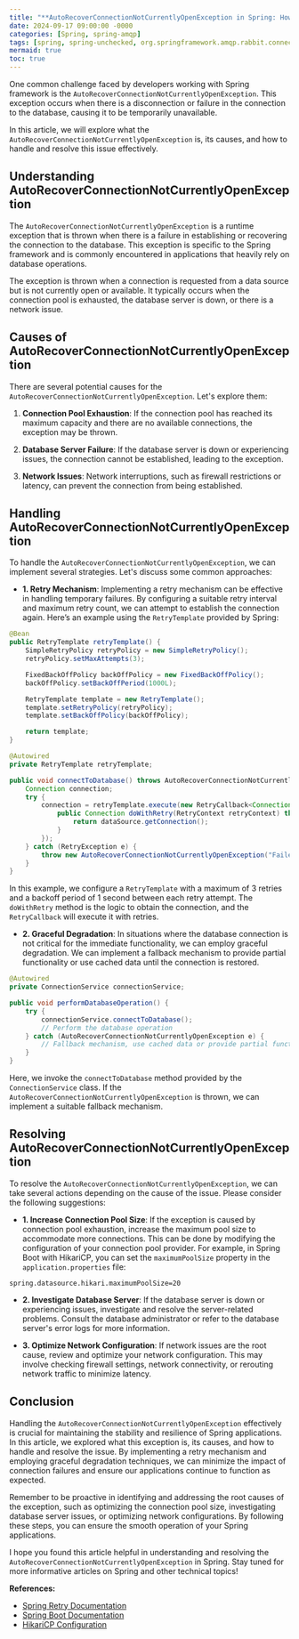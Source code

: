 ```yaml
---
title: "**AutoRecoverConnectionNotCurrentlyOpenException in Spring: How to Handle and Resolve the Issue**"
date: 2024-09-17 09:00:00 -0000
categories: [Spring, spring-amqp]
tags: [spring, spring-unchecked, org.springframework.amqp.rabbit.connection]
mermaid: true
toc: true
---
```



One common challenge faced by developers working with Spring framework is the `AutoRecoverConnectionNotCurrentlyOpenException`. This exception occurs when there is a disconnection or failure in the connection to the database, causing it to be temporarily unavailable.

In this article, we will explore what the `AutoRecoverConnectionNotCurrentlyOpenException` is, its causes, and how to handle and resolve this issue effectively.

## **Understanding AutoRecoverConnectionNotCurrentlyOpenException**

The `AutoRecoverConnectionNotCurrentlyOpenException` is a runtime exception that is thrown when there is a failure in establishing or recovering the connection to the database. This exception is specific to the Spring framework and is commonly encountered in applications that heavily rely on database operations.

The exception is thrown when a connection is requested from a data source but is not currently open or available. It typically occurs when the connection pool is exhausted, the database server is down, or there is a network issue.

## **Causes of AutoRecoverConnectionNotCurrentlyOpenException**

There are several potential causes for the `AutoRecoverConnectionNotCurrentlyOpenException`. Let's explore them:

1. **Connection Pool Exhaustion**: If the connection pool has reached its maximum capacity and there are no available connections, the exception may be thrown.

2. **Database Server Failure**: If the database server is down or experiencing issues, the connection cannot be established, leading to the exception.

3. **Network Issues**: Network interruptions, such as firewall restrictions or latency, can prevent the connection from being established.

## **Handling AutoRecoverConnectionNotCurrentlyOpenException**

To handle the `AutoRecoverConnectionNotCurrentlyOpenException`, we can implement several strategies. Let's discuss some common approaches:

- **1. Retry Mechanism**: Implementing a retry mechanism can be effective in handling temporary failures. By configuring a suitable retry interval and maximum retry count, we can attempt to establish the connection again. Here’s an example using the `RetryTemplate` provided by Spring:

```java
@Bean
public RetryTemplate retryTemplate() {
    SimpleRetryPolicy retryPolicy = new SimpleRetryPolicy();
    retryPolicy.setMaxAttempts(3);

    FixedBackOffPolicy backOffPolicy = new FixedBackOffPolicy();
    backOffPolicy.setBackOffPeriod(1000L);

    RetryTemplate template = new RetryTemplate();
    template.setRetryPolicy(retryPolicy);
    template.setBackOffPolicy(backOffPolicy);

    return template;
}

@Autowired
private RetryTemplate retryTemplate;

public void connectToDatabase() throws AutoRecoverConnectionNotCurrentlyOpenException {
    Connection connection;
    try {
        connection = retryTemplate.execute(new RetryCallback<Connection, AutoRecoverConnectionNotCurrentlyOpenException>() {
            public Connection doWithRetry(RetryContext retryContext) throws AutoRecoverConnectionNotCurrentlyOpenException {
                return dataSource.getConnection();
            }
        });
    } catch (RetryException e) {
        throw new AutoRecoverConnectionNotCurrentlyOpenException("Failed to connect to the database", e);
    }
}
```

In this example, we configure a `RetryTemplate` with a maximum of 3 retries and a backoff period of 1 second between each retry attempt. The `doWithRetry` method is the logic to obtain the connection, and the `RetryCallback` will execute it with retries.

- **2. Graceful Degradation**: In situations where the database connection is not critical for the immediate functionality, we can employ graceful degradation. We can implement a fallback mechanism to provide partial functionality or use cached data until the connection is restored.

```java
@Autowired
private ConnectionService connectionService;

public void performDatabaseOperation() {
    try {
        connectionService.connectToDatabase();
        // Perform the database operation
    } catch (AutoRecoverConnectionNotCurrentlyOpenException e) {
        // Fallback mechanism, use cached data or provide partial functionality
    }
}
```

Here, we invoke the `connectToDatabase` method provided by the `ConnectionService` class. If the `AutoRecoverConnectionNotCurrentlyOpenException` is thrown, we can implement a suitable fallback mechanism.

## **Resolving AutoRecoverConnectionNotCurrentlyOpenException**

To resolve the `AutoRecoverConnectionNotCurrentlyOpenException`, we can take several actions depending on the cause of the issue. Please consider the following suggestions:

- **1. Increase Connection Pool Size**: If the exception is caused by connection pool exhaustion, increase the maximum pool size to accommodate more connections. This can be done by modifying the configuration of your connection pool provider. For example, in Spring Boot with HikariCP, you can set the `maximumPoolSize` property in the `application.properties` file:

```
spring.datasource.hikari.maximumPoolSize=20
```

- **2. Investigate Database Server**: If the database server is down or experiencing issues, investigate and resolve the server-related problems. Consult the database administrator or refer to the database server's error logs for more information.

- **3. Optimize Network Configuration**: If network issues are the root cause, review and optimize your network configuration. This may involve checking firewall settings, network connectivity, or rerouting network traffic to minimize latency.

## **Conclusion**

Handling the `AutoRecoverConnectionNotCurrentlyOpenException` effectively is crucial for maintaining the stability and resilience of Spring applications. In this article, we explored what this exception is, its causes, and how to handle and resolve the issue. By implementing a retry mechanism and employing graceful degradation techniques, we can minimize the impact of connection failures and ensure our applications continue to function as expected.

Remember to be proactive in identifying and addressing the root causes of the exception, such as optimizing the connection pool size, investigating database server issues, or optimizing network configurations. By following these steps, you can ensure the smooth operation of your Spring applications.

I hope you found this article helpful in understanding and resolving the `AutoRecoverConnectionNotCurrentlyOpenException` in Spring. Stay tuned for more informative articles on Spring and other technical topics!

**References:**
- [Spring Retry Documentation](https://docs.spring.io/spring-batch/docs/current/reference/html/index-single.html#retry)
- [Spring Boot Documentation](https://docs.spring.io/spring-boot/docs/current/reference/htmlsingle/)
- [HikariCP Configuration](https://github.com/brettwooldridge/HikariCP#configuration-knobs-baby)

